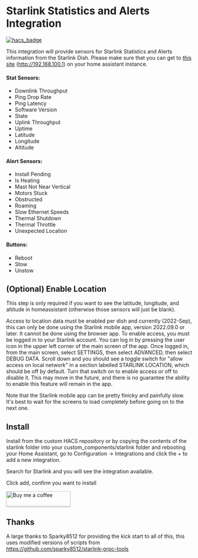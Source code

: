 # Starlink Statistics and Alerts Integration

[![hacs_badge](https://img.shields.io/badge/HACS-Custom-41BDF5.svg?style=for-the-badge)](https://github.com/hacs/integration)

This integration will provide sensors for Starlink Statistics and Alerts information from the Starlink Dish.
Please make sure that you can get to <a target="_blank" href="http://192.168.100.1/">this site<a> (http://192.168.100.1) on your home assistant instance.

####  Stat Sensors:
- Downlink Throughput
- Ping Drop Rate
- Ping Latency
- Software Version
- State
- Uplink Throughput
- Uptime
- Latitude
- Longitude
- Altitude

####  Alert Sensors:
- Install Pending
- Is Heating
- Mast Not Near Vertical
- Motors Stuck
- Obstructed
- Roaming
- Slow Ethernet Speeds
- Thermal Shutdown
- Thermal Throttle
- Unexpected Location

####  Buttons:
- Reboot
- Stow
- Unstow

## (Optional) Enable Location

This step is only required if you want to see the latitude, longitude, and altitude in homeassistant (otherwise those sensors will just be blank).

Access to location data must be enabled per dish and currently (2022-Sep), this can only be done using the Starlink mobile app, version 2022.09.0 or later. It cannot be done using the browser app. To enable access, you must be logged in to your Starlink account. You can log in by pressing the user icon in the upper left corner of the main screen of the app. Once logged in, from the main screen, select SETTINGS, then select ADVANCED, then select DEBUG DATA. Scroll down and you should see a toggle switch for "allow access on local network" in a section labelled STARLINK LOCATION, which should be off by default. Turn that switch on to enable access or off to disable it. This may move in the future, and there is no guarantee the ability to enable this feature will remain in the app.

Note that the Starlink mobile app can be pretty finicky and painfully slow. It's best to wait for the screens to load completely before going on to the next one.

## Install

Install from the custom HACS repository or by copying the contents of the starlink folder into your custom_components/starlink folder and rebooting your Home Assistant, go to Configuration -> Integrations and click the + to add a new integration.

Search for Starlink and you will see the integration available.

Click add, confirm you want to install

<a target="_blank" href="https://www.buymeacoffee.com/archerne"><img src="https://www.buymeacoffee.com/assets/img/custom_images/orange_img.png" alt="Buy me a coffee" style="height: 41px !important;width: 174px !important;box-shadow: 0px 3px 2px 0px rgba(190, 190, 190, 0.5) !important;-webkit-box-shadow: 0px 3px 2px 0px rgba(190, 190, 190, 0.5) !important;"></a>

## Thanks
A large thanks to Sparky8512 for providing the kick start to all of this, this uses modified versions of scripts from https://github.com/sparky8512/starlink-grpc-tools
